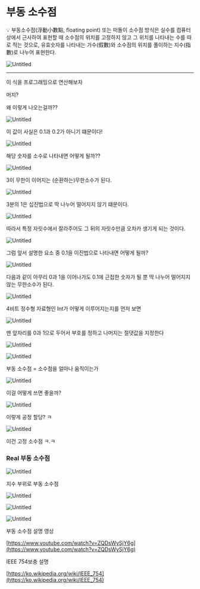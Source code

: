 # 부동 소수점

<aside>
💡 부동소수점(浮動小數點, floating point) 또는 떠돌이 소수점 방식은 실수를 컴퓨터상에서 근사하여 표현할 때 소수점의 위치를 고정하지 않고 그 위치를 나타내는 수를 따로 적는 것으로, 유효숫자를 나타내는 가수(假數)와 소수점의 위치를 풀이하는 지수(指數)로 나누어 표현한다.

</aside>

![Untitled](%E1%84%87%E1%85%AE%E1%84%83%E1%85%A9%E1%86%BC%20%E1%84%89%E1%85%A9%E1%84%89%E1%85%AE%E1%84%8C%E1%85%A5%E1%86%B7%204e84c933c9dc4cd096e5b3cb6b2b927a/Untitled.png)

---

이 식을 프로그래밍으로 연산해보자

머지?

왜 이렇게 나오는걸까??

![Untitled](%E1%84%87%E1%85%AE%E1%84%83%E1%85%A9%E1%86%BC%20%E1%84%89%E1%85%A9%E1%84%89%E1%85%AE%E1%84%8C%E1%85%A5%E1%86%B7%204e84c933c9dc4cd096e5b3cb6b2b927a/Untitled%201.png)

이 값이 사실은 0.1과 0.2가 아니기 떄문이다!

![Untitled](%E1%84%87%E1%85%AE%E1%84%83%E1%85%A9%E1%86%BC%20%E1%84%89%E1%85%A9%E1%84%89%E1%85%AE%E1%84%8C%E1%85%A5%E1%86%B7%204e84c933c9dc4cd096e5b3cb6b2b927a/Untitled%202.png)

해당 숫자를 소수로 나타내면 어떻게 될까??

![Untitled](%E1%84%87%E1%85%AE%E1%84%83%E1%85%A9%E1%86%BC%20%E1%84%89%E1%85%A9%E1%84%89%E1%85%AE%E1%84%8C%E1%85%A5%E1%86%B7%204e84c933c9dc4cd096e5b3cb6b2b927a/Untitled%203.png)

3이 무한이 이어지는 (순환하는)무한소수가 된다.

![Untitled](%E1%84%87%E1%85%AE%E1%84%83%E1%85%A9%E1%86%BC%20%E1%84%89%E1%85%A9%E1%84%89%E1%85%AE%E1%84%8C%E1%85%A5%E1%86%B7%204e84c933c9dc4cd096e5b3cb6b2b927a/Untitled%204.png)

3분의 1은 십진법으로 딱 나누어 떨어지지 않기 떄문이다.

![Untitled](%E1%84%87%E1%85%AE%E1%84%83%E1%85%A9%E1%86%BC%20%E1%84%89%E1%85%A9%E1%84%89%E1%85%AE%E1%84%8C%E1%85%A5%E1%86%B7%204e84c933c9dc4cd096e5b3cb6b2b927a/Untitled%205.png)

따라서 특정 자릿수에서 잘라주어도 그 뒤의 자릿수만큼 오차카 생기게 되는 것이다.

![Untitled](%E1%84%87%E1%85%AE%E1%84%83%E1%85%A9%E1%86%BC%20%E1%84%89%E1%85%A9%E1%84%89%E1%85%AE%E1%84%8C%E1%85%A5%E1%86%B7%204e84c933c9dc4cd096e5b3cb6b2b927a/Untitled%206.png)

그럼 앞서 설명한 요소 중 0.1을 이진법으로 나타내면 어떻게 될까?

![Untitled](%E1%84%87%E1%85%AE%E1%84%83%E1%85%A9%E1%86%BC%20%E1%84%89%E1%85%A9%E1%84%89%E1%85%AE%E1%84%8C%E1%85%A5%E1%86%B7%204e84c933c9dc4cd096e5b3cb6b2b927a/Untitled%207.png)

다음과 같이 아무리 0과 1을 이어나가도 0.1에 근접한 숫자가 될 뿐 딱 나누어 떨어지지 않는 무한소수가 된다.

![Untitled](%E1%84%87%E1%85%AE%E1%84%83%E1%85%A9%E1%86%BC%20%E1%84%89%E1%85%A9%E1%84%89%E1%85%AE%E1%84%8C%E1%85%A5%E1%86%B7%204e84c933c9dc4cd096e5b3cb6b2b927a/Untitled%208.png)

4비트 정수형 자료형인 Int가 어떻게 이루어지는지를 먼저 보면

![Untitled](%E1%84%87%E1%85%AE%E1%84%83%E1%85%A9%E1%86%BC%20%E1%84%89%E1%85%A9%E1%84%89%E1%85%AE%E1%84%8C%E1%85%A5%E1%86%B7%204e84c933c9dc4cd096e5b3cb6b2b927a/Untitled%209.png)

맨 앞자리를 0과 1으로 두어서 부호를 정하고 나머지는 절댓값을 지정한다

![Untitled](%E1%84%87%E1%85%AE%E1%84%83%E1%85%A9%E1%86%BC%20%E1%84%89%E1%85%A9%E1%84%89%E1%85%AE%E1%84%8C%E1%85%A5%E1%86%B7%204e84c933c9dc4cd096e5b3cb6b2b927a/Untitled%2010.png)

![Untitled](%E1%84%87%E1%85%AE%E1%84%83%E1%85%A9%E1%86%BC%20%E1%84%89%E1%85%A9%E1%84%89%E1%85%AE%E1%84%8C%E1%85%A5%E1%86%B7%204e84c933c9dc4cd096e5b3cb6b2b927a/Untitled%2011.png)

부동 소수점 = 소수점을 얼마나 움직이는가

![Untitled](%E1%84%87%E1%85%AE%E1%84%83%E1%85%A9%E1%86%BC%20%E1%84%89%E1%85%A9%E1%84%89%E1%85%AE%E1%84%8C%E1%85%A5%E1%86%B7%204e84c933c9dc4cd096e5b3cb6b2b927a/Untitled%2012.png)

이걸 어떻게 쓰면 좋을까?

![Untitled](%E1%84%87%E1%85%AE%E1%84%83%E1%85%A9%E1%86%BC%20%E1%84%89%E1%85%A9%E1%84%89%E1%85%AE%E1%84%8C%E1%85%A5%E1%86%B7%204e84c933c9dc4cd096e5b3cb6b2b927a/Untitled%2013.png)

이렇게 공정 할당? ㅋ

![Untitled](%E1%84%87%E1%85%AE%E1%84%83%E1%85%A9%E1%86%BC%20%E1%84%89%E1%85%A9%E1%84%89%E1%85%AE%E1%84%8C%E1%85%A5%E1%86%B7%204e84c933c9dc4cd096e5b3cb6b2b927a/Untitled%2014.png)

이건 고정 소수점 ㅋ.ㅋ

### Real 부동 소수점

![Untitled](%E1%84%87%E1%85%AE%E1%84%83%E1%85%A9%E1%86%BC%20%E1%84%89%E1%85%A9%E1%84%89%E1%85%AE%E1%84%8C%E1%85%A5%E1%86%B7%204e84c933c9dc4cd096e5b3cb6b2b927a/Untitled%2015.png)

지수 부위로 부동 소수점

![Untitled](%E1%84%87%E1%85%AE%E1%84%83%E1%85%A9%E1%86%BC%20%E1%84%89%E1%85%A9%E1%84%89%E1%85%AE%E1%84%8C%E1%85%A5%E1%86%B7%204e84c933c9dc4cd096e5b3cb6b2b927a/Untitled%2016.png)

![Untitled](%E1%84%87%E1%85%AE%E1%84%83%E1%85%A9%E1%86%BC%20%E1%84%89%E1%85%A9%E1%84%89%E1%85%AE%E1%84%8C%E1%85%A5%E1%86%B7%204e84c933c9dc4cd096e5b3cb6b2b927a/Untitled%2017.png)

![Untitled](%E1%84%87%E1%85%AE%E1%84%83%E1%85%A9%E1%86%BC%20%E1%84%89%E1%85%A9%E1%84%89%E1%85%AE%E1%84%8C%E1%85%A5%E1%86%B7%204e84c933c9dc4cd096e5b3cb6b2b927a/Untitled%2018.png)

부동 소수점 설명 영상

[https://www.youtube.com/watch?v=ZQDsWySjY6g](https://www.youtube.com/watch?v=ZQDsWySjY6g)

IEEE 754보충 설명

[https://ko.wikipedia.org/wiki/IEEE_754](https://ko.wikipedia.org/wiki/IEEE_754)